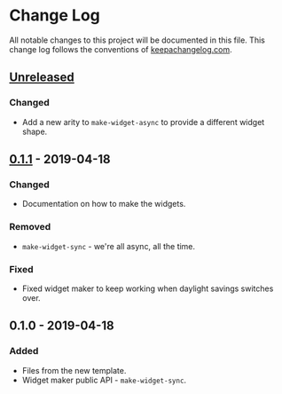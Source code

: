 # Change Log
All notable changes to this project will be documented in this file. This change log follows the conventions of [keepachangelog.com](http://keepachangelog.com/).

## [Unreleased]
### Changed
- Add a new arity to `make-widget-async` to provide a different widget shape.

## [0.1.1] - 2019-04-18
### Changed
- Documentation on how to make the widgets.

### Removed
- `make-widget-sync` - we're all async, all the time.

### Fixed
- Fixed widget maker to keep working when daylight savings switches over.

## 0.1.0 - 2019-04-18
### Added
- Files from the new template.
- Widget maker public API - `make-widget-sync`.

[Unreleased]: https://github.com/your-name/learn/compare/0.1.1...HEAD
[0.1.1]: https://github.com/your-name/learn/compare/0.1.0...0.1.1
